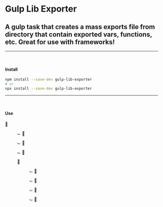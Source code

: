 # Gulp Lib Exporter

## A gulp task that creates a mass exports file from directory that contain exported vars, functions, etc. Great for use with frameworks!
---
<br>

#### Install
```bash
npm install --save-dev gulp-lib-exporter
# or
npx install --save-dev gulp-lib-exporter
```
---
<br>

#### Use

<!-- <p></p> -->

<p>📁 <DIR "components"></p>
<p>⌙ 📄 <FILE "component_1.js"></p>
<p>⌙ 📄 <FILE "component_2.js"></p>
<p>⌙ 📄 <FILE "component_3.js"></p>


<p>📁 <DIR "components"></p>
<p>⌙ 📄 <FILE "component_1.js"></p>
<p>⌙ 📄 <FILE "component_2.js"></p>
<p>⌙ 📄 <FILE "component_3.js"></p>
<p>⌙ 📑 <FILE "index.js"></p>
